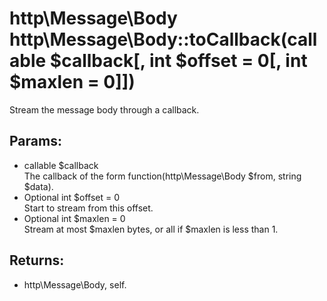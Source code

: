 # http\Message\Body http\Message\Body::toCallback(callable $callback[, int $offset = 0[, int $maxlen = 0]])

Stream the message body through a callback.

## Params:

* callable $callback  
  The callback of the form function(http\Message\Body $from, string $data).
* Optional int $offset = 0  
  Start to stream from this offset.
* Optional int $maxlen = 0  
  Stream at most $maxlen bytes, or all if $maxlen is less than 1.

## Returns:

* http\Message\Body, self.
